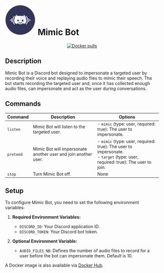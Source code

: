 # ![Logo](logo.png) Mimic Bot

<div align="center">
  
[![Docker pulls](https://img.shields.io/docker/pulls/pekno/mimicbot)](https://hub.docker.com/r/pekno/mimicbot)
  
</div>

## Description

Mimic Bot is a Discord bot designed to impersonate a targeted user by recording their voice and replaying audio files to mimic their speech. The bot starts recording the targeted user and, once it has collected enough audio files, can impersonate and act as the user during conversations.

## Commands

| Command  | Description                                                                                  | Options                                                                                                                                                      |
|----------|----------------------------------------------------------------------------------------------|--------------------------------------------------------------------------------------------------------------------------------------------------------------|
| `listen` | Mimic Bot will listen to the targeted user.                                                  | - `mimic` (type: user, required: true): The user to impersonate.                                                                                              |
| `pretend`| Mimic Bot will impersonate another user and join another user.                               | - `mimic` (type: user, required: true): The user to impersonate. <br> - `target` (type: user, required: true): The user to join.                             |
| `stop`   | Turn Mimic Bot off.                                                                          | None                                                                                                                                                         |

## Setup

To configure Mimic Bot, you need to set the following environment variables:

1. **Required Environment Variables:**
   - `DISCORD_ID`: Your Discord application ID.
   - `DISCORD_TOKEN`: Your Discord bot token.

2. **Optional Environment Variable:**
   - `AUDIO_FILES_NB`: Defines the number of audio files to record for a user before the bot can impersonate them. Default is 10. 

A Docker image is also available via [Docker Hub](https://hub.docker.com/r/pekno/mimicbot).
